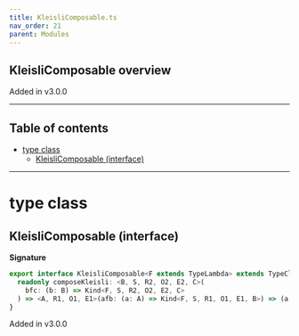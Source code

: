 ```yaml
---
title: KleisliComposable.ts
nav_order: 21
parent: Modules
---
```


## KleisliComposable overview

Added in v3.0.0

---

<h2 class="text-delta">Table of contents</h2>

- [type class](#type-class)
  - [KleisliComposable (interface)](#kleislicomposable-interface)

---

# type class

## KleisliComposable (interface)

**Signature**

```ts
export interface KleisliComposable<F extends TypeLambda> extends TypeClass<F> {
  readonly composeKleisli: <B, S, R2, O2, E2, C>(
    bfc: (b: B) => Kind<F, S, R2, O2, E2, C>
  ) => <A, R1, O1, E1>(afb: (a: A) => Kind<F, S, R1, O1, E1, B>) => (a: A) => Kind<F, S, R1 & R2, O1 | O2, E1 | E2, C>
}
```

Added in v3.0.0
